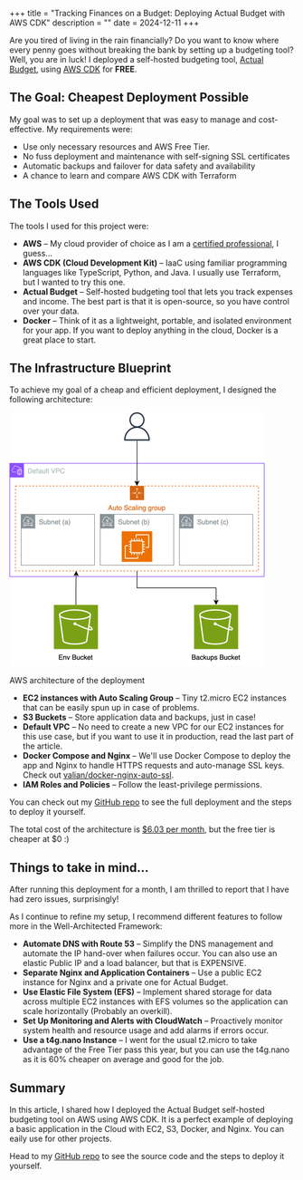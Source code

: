 +++
title = "Tracking Finances on a Budget: Deploying Actual Budget with AWS CDK"
description = ""
date = 2024-12-11
+++

Are you tired of living in the rain financially? Do you want to know where every penny goes without breaking the bank by setting up a budgeting tool? Well, you are in luck! I deployed a self-hosted budgeting tool, [Actual Budget](https://actualbudget.org/), using [AWS CDK](https://aws.amazon.com/cdk/) for **FREE**.

## The Goal: Cheapest Deployment Possible

My goal was to set up a deployment that was easy to manage and cost-effective. My requirements were:

- Use only necessary resources and AWS Free Tier.
- No fuss deployment and maintenance with self-signing SSL certificates
- Automatic backups and failover for data safety and availability
- A chance to learn and compare AWS CDK with Terraform

## The Tools Used

The tools I used for this project were:

- **AWS** – My cloud provider of choice as I am a [certified professional](posts/how_i_passed_the_aws_solutions_architect_professional_certification/), I guess...
- **AWS CDK (Cloud Development Kit)** – IaaC using familiar programming languages like TypeScript, Python, and Java. I usually use Terraform, but I wanted to try this one.
- **Actual Budget** – Self-hosted budgeting tool that lets you track expenses and income. The best part is that it is open-source, so you have control over your data.
- **Docker** – Think of it as a lightweight, portable, and isolated environment for your app. If you want to deploy anything in the cloud, Docker is a great place to start.

## The Infrastructure Blueprint

To achieve my goal of a cheap and efficient deployment, I designed the following architecture:

![Architecture](architecture.png "Architecture")

AWS architecture of the deployment

- **EC2 instances with Auto Scaling Group** – Tiny t2.micro EC2 instances that can be easily spun up in case of problems.
- **S3 Buckets** – Store application data and backups, just in case!
- **Default VPC** – No need to create a new VPC for our EC2 instances for this use case, but if you want to use it in production, read the last part of the article.
- **Docker Compose and Nginx** – We'll use Docker Compose to deploy the app and Nginx to handle HTTPS requests and auto-manage SSL keys. Check out [valian/docker-nginx-auto-ssl](https://github.com/Valian/docker-nginx-auto-ssl).
- **IAM Roles and Policies** – Follow the least-privilege permissions.

You can check out my [GitHub repo](https://github.com/andres-nav/actual-budget-aws-cdk) to see the full deployment and the steps to deploy it yourself.

The total cost of the architecture is [$6.03 per month](https://calculator.aws/#/estimate?id=c8eb0389b5d63799e56afbdd2b6e5698cee82db8), but the free tier is cheaper at $0 :)

## Things to take in mind...

After running this deployment for a month, I am thrilled to report that I have had zero issues, surprisingly!

As I continue to refine my setup, I recommend different features to follow more in the Well-Architected Framework:

- **Automate DNS with Route 53** – Simplify the DNS management and automate the IP hand-over when failures occur. You can also use an elastic Public IP and a load balancer, but that is EXPENSIVE.
- **Separate Nginx and Application Containers** – Use a public EC2 instance for Nginx and a private one for Actual Budget.
- **Use Elastic File System (EFS)** – Implement shared storage for data across multiple EC2 instances with EFS volumes so the application can scale horizontally (Probably an overkill).
- **Set Up Monitoring and Alerts with CloudWatch** – Proactively monitor system health and resource usage and add alarms if errors occur.
- **Use a t4g.nano Instance** – I went for the usual t2.micro to take advantage of the Free Tier pass this year, but you can use the t4g.nano as it is 60% cheaper on average and good for the job.

## Summary

In this article, I shared how I deployed the Actual Budget self-hosted budgeting tool on AWS using AWS CDK. It is a perfect example of deploying a basic application in the Cloud with EC2, S3, Docker, and Nginx. You can eaily use for other projects.

Head to my [GitHub repo](https://github.com/andres-nav/actual-budget-aws-cdk) to see the source code and the steps to deploy it yourself.

